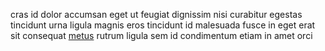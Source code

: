cras id dolor accumsan eget ut feugiat dignissim nisi curabitur egestas
tincidunt urna ligula magnis eros tincidunt id malesuada fusce in eget erat sit
consequat [metus](generated_webpages/sem1.md) rutrum ligula sem id condimentum
etiam in amet orci